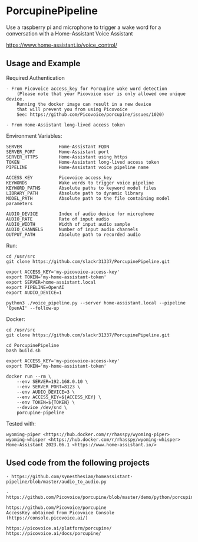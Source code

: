 # PorcupinePipeline

Use a raspberry pi and microphone to trigger a wake word
for a conversation with a Home-Assistant Voice Assistant

<https://www.home-assistant.io/voice_control/>

## Usage and Example

Required Authentication

    - From Picovoice access_key for Porcupine wake word detection
        (Please note that your Picovoice user is only allowed one unique device.
        Running the docker image can result in a new device 
        that will prevent you from using Picovoice
        See: https://github.com/Picovoice/porcupine/issues/1020)

    - From Home-Assistant long-lived access token

Environment Variables:

    SERVER              Home-Assistant FQDN
    SERVER_PORT         Home-Assistant port
    SERVER_HTTPS        Home-Assistant using https
    TOKEN               Home-Assistant long-lived access token
    PIPELINE            Home-Assistant voice pipeline name

    ACCESS_KEY          Picovoice access_key
    KEYWORDS            Wake words to trigger voice pipeline
    KEYWORD_PATHS       Absolute paths to keyword model files
    LIBRARY_PATH        Absolute path to dynamic library
    MODEL_PATH          Absolute path to the file containing model parameters

    AUDIO_DEVICE        Index of audio device for microphone
    AUDIO_RATE          Rate of input audio
    AUDIO_WIDTH         Width of input audio sample
    AUDIO_CHANNELS      Number of input audio channels
    OUTPUT_PATH         Absolute path to recorded audio

Run:

    cd /usr/src
    git clone https://github.com/slackr31337/PorcupinePipeline.git

    export ACCESS_KEY='my-picovoice-access-key'
    export TOKEN='my-home-assistant-token'
    export SERVER=home-assistant.local
    export PIPELINE=OpenAI
    export AUDIO_DEVICE=1

    python3 ./voice_pipeline.py --server home-assistant.local --pipeline 'OpenAI' --follow-up

Docker:

    cd /usr/src
    git clone https://github.com/slackr31337/PorcupinePipeline.git

    cd PorcupinePipeline
    bash build.sh

    export ACCESS_KEY='my-picovoice-access-key'
    export TOKEN='my-home-assistant-token'

    docker run --rm \
        --env SERVER=192.168.0.10 \
        --env SERVER_PORT=8123 \
        --env AUDIO_DEVICE=3 \
        --env ACCESS_KEY=${ACCESS_KEY} \
        --env TOKEN=${TOKEN} \
        --device /dev/snd \
        porcupine-pipeline

Tested with:

    wyoming-piper <https://hub.docker.com/r/rhasspy/wyoming-piper>
    wyoming-whisper <https://hub.docker.com/r/rhasspy/wyoming-whisper>
    Home-Assistant 2023.06.1 <https://www.home-assistant.io/>

## Used code from the following projects

    - https://github.com/synesthesiam/homeassistant-pipeline/blob/master/audio_to_audio.py

    - https://github.com/Picovoice/porcupine/blob/master/demo/python/porcupine_demo_mic.py

    https://github.com/Picovoice/porcupine
    AccessKey obtained from Picovoice Console (https://console.picovoice.ai/)

    https://picovoice.ai/platform/porcupine/
    https://picovoice.ai/docs/porcupine/
